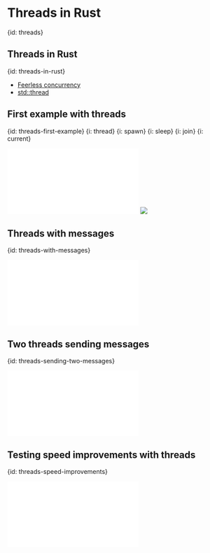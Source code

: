# Threads in Rust
{id: threads}

## Threads in Rust
{id: threads-in-rust}

* [Feerless concurrency](https://doc.rust-lang.org/book/ch16-00-concurrency.html)
* [std::thread](https://doc.rust-lang.org/std/thread/)

## First example with threads
{id: threads-first-example}
{i: thread}
{i: spawn}
{i: sleep}
{i: join}
{i: current}

![](examples/threads/try-threads/src/main.rs)
![](examples/threads/try-threads/out.out)

## Threads with messages
{id: threads-with-messages}

![](examples/threads/threads-messages/src/main.rs)

## Two threads sending messages
{id: threads-sending-two-messages}

![](examples/threads/threads-messages-multiple-sources/src/main.rs)


## Testing speed improvements with threads
{id: threads-speed-improvements}

![](examples/threads/threads-messages-multiple-sources/threads-load-test/src/main.rs)

